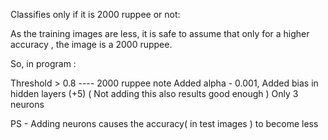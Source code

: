 Classifies only if it is 2000 ruppee or not:


As the training images are less, it is safe to assume that only for a higher accuracy , the image is a 2000 ruppee.

So, in program :


Threshold > 0.8 ---- 2000 ruppee note
Added alpha - 0.001, 
Added bias in hidden layers (+5) ( Not adding this also results good enough )
Only 3 neurons

PS - Adding neurons causes the accuracy( in test images ) to become less 
